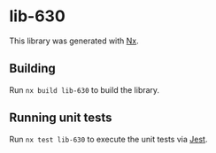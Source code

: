 # lib-630

This library was generated with [Nx](https://nx.dev).

## Building

Run `nx build lib-630` to build the library.

## Running unit tests

Run `nx test lib-630` to execute the unit tests via [Jest](https://jestjs.io).
